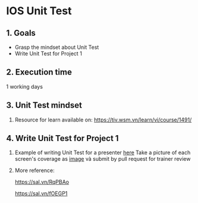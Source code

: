# IOS Unit Test
## 1. Goals
- Grasp the mindset about Unit Test
- Write Unit Test for Project 1

## 2. Execution time
 1 working days

## 3. Unit Test mindset
1. Resource for learn available on: https://tiv.wsm.vn/learn/vi/course/1491/

## 4. Write Unit Test for Project 1
1. Example of writing Unit Test for a presenter [here](https://github.com/framgia/Training-Guideline/blob/master/IOS/unit-test/HomeViewControllerTest.swift)
    Take a picture of each screen's coverage as [image](https://github.com/framgia/Training-Guideline/blob/master/IOS/unit-test/HomeViewControllerCoverage.png) và submit by pull request for trainer review
2. More reference:
    
    https://sal.vn/RqPBAo

    https://sal.vn/fOEGP1

